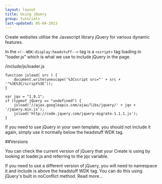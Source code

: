 ```yaml
---
layout: layout
title: Using jQuery
group: tutorials
last-updated: 05-04-2013
---
```



Create websites utilise the Javascript library jQuery for various dynamic features. 

In the `<!--WDK:display:headstuff-->` tag is a `<script>` tag loading in "loader.js" which is what we use to include jQuery in the page.

/include/js/loader.js

```
function jsload( src ) {
	document.write(unescape('%3Cscript src="' + src + '"%3E%3C/script%3E'));
}

var jqv = "1.9.1";
if (typeof jQuery == "undefined") {
	jsload('//ajax.googleapis.com/ajax/libs/jquery/' + jqv + '/jquery.min.js');
	jsload('http://code.jquery.com/jquery-migrate-1.1.1.js');
}
```

If you need to use jQuery in your own template, you should not include it again, simply use it normally below the headstuff WDK tag.

##Versions

You can check the current version of jQuery that your Create is using by looking at loader.js and referring to the jqv variable.

If you need to use a different version of jQuery, you will need to namespace it and  include is above the headstuff WDK tag. You can do this using jQuery's built in noConflict method. Read more...